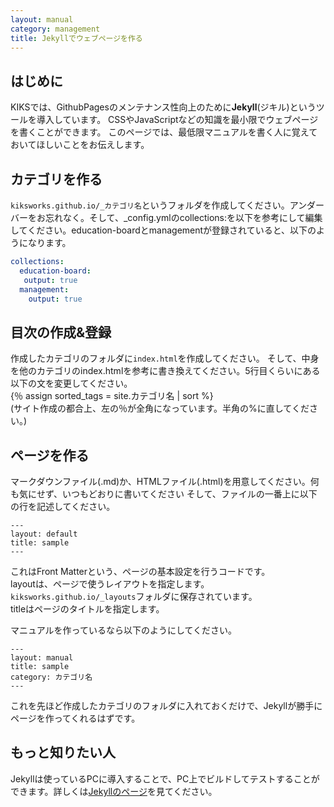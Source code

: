 ```yaml
---
layout: manual
category: management
title: Jekyllでウェブページを作る
---
```

## はじめに

KIKSでは、GithubPagesのメンテナンス性向上のために**Jekyll**(ジキル)というツールを導入しています。
CSSやJavaScriptなどの知識を最小限でウェブページを書くことができます。
このページでは、最低限マニュアルを書く人に覚えておいてほしいことをお伝えします。

## カテゴリを作る

`kiksworks.github.io/_カテゴリ名`というフォルダを作成してください。アンダーバーをお忘れなく。そして、_config.ymlのcollections:を以下を参考にして編集してください。education-boardとmanagementが登録されていると、以下のようになります。

```title:_config.yml
collections:
  education-board:
   output: true
  management:
    output: true
```

## 目次の作成&登録
作成したカテゴリのフォルダに`index.html`を作成してください。
そして、中身を他のカテゴリのindex.htmlを参考に書き換えてください。5行目くらいにある以下の文を変更してください。  
{％ assign sorted_tags = site.カテゴリ名 | sort %}  
(サイト作成の都合上、左の％が全角になっています。半角の%に直してください。)

## ページを作る

マークダウンファイル(.md)か、HTMLファイル(.html)を用意してください。何も気にせず、いつもどおりに書いてください
そして、ファイルの一番上に以下の行を記述してください。

```title:FrontMatter
--- 
layout: default  
title: sample  
---
```

これはFront Matterという、ページの基本設定を行うコードです。  
layoutは、ページで使うレイアウトを指定します。
`kiksworks.github.io/_layouts`フォルダに保存されています。  
titleはページのタイトルを指定します。

マニュアルを作っているなら以下のようにしてください。

```title:FrontMatter
--- 
layout: manual  
title: sample 
category: カテゴリ名 
---
```

これを先ほど作成したカテゴリのフォルダに入れておくだけで、Jekyllが勝手にページを作ってくれるはずです。

## もっと知りたい人
Jekyllは使っているPCに導入することで、PC上でビルドしてテストすることができます。詳しくは[Jekyllのページ](http://jekyllrb-ja.github.io/)を見てください。

